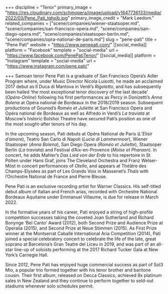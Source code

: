 +++
discipline = "Tenor"
primary_image = "https://res.cloudinary.com/schmopera/image/upload/v1647736133/media/2022/03/Pene_Pati_tqhxjb.jpg"
primary_image_credit = "Mark Leedom."
related_companies = ["scene/companies/wiener-staatsoper.md", "scene/companies/san-francisco-opera.md", "scene/companies/san-diego-opera.md", "scene/companies/staatsoper-berlin.md", "scene/companies/opra-national-de-paris.md"]
slug = "pene-pati"
title = "Pene Pati"
website = "https://www.penepati.com/"
[[social_media]]
platform = "Facebook"
template = "social-media"
url = "https://www.facebook.com/PenePatiTenor/"
[[social_media]]
platform = "Instagram"
template = "social-media"
url = "https://www.instagram.com/pene.pati/"

+++
Samoan tenor Pene Pati is a graduate of San Francisco Opera’s Adler Program where, under Music Director Nicola Luisotti, he made an acclaimed 2017 debut as Il Duca di Mantova in Verdi’s _Rigoletto_, and has subsequently been hailed ​‘the most exceptional tenor discovery of the last decade’ (_Opéra-Online_) following his first performances as Percy in Donizetti’s _Anna Bolena_ at Opéra national de Bordeaux in the 2018/2019 season. Subsequent productions of Gounod’s _Roméo et Juliette_ at San Francisco Opera and Opéra national de Bordeaux as well as Alfredo in Verdi’s _La traviata_ at Moscow’s historic Bolshoi Theatre have secured Pati’s position as one of the most sought-after tenors of his day.

In the upcoming season, Pati debuts at Opéra National de Paris (_L’Elisir d’amore_), Teatro San Carlo di Napoli (_Lucia di Lammermoor_), Wiener Staatsoper (_Anna Bolena_), San Diego Opera (_Roméo et Juliette_), Staatsoper Berlin (_La traviata_) and Festival d’Aix-en-Provence (_Moïse et Pharaon_). In concert, he adds Mahler’s _Das Lied von der Erde_ to his repertoire in St Pölten under Hans Graf, joins The Cleveland Orchestra and Franz Welser-Möst in concert performances of _Otello_, and appears at Théâtre des Champs-Elysées as part of Les Grands Voix in Massenet’s _Thaïs_ with l’Orchestre National de France and Pierre Bleuse.

Pene Pati is an exclusive recording artist for Warner Classics. His self-titled debut album of Italian and French arias, recorded with Orchestre National Bordeaux Aquitaine under Emmanuel Villaume, is due for release in March 2022.

In the formative years of his career, Pati enjoyed a string of high-profile competition successes taking the coveted Joan Sutherland and Richard Bonynge ​‘Bel Canto’ Award (2012), both Second Prize and Audience Prize at Operalia (2015), and Second Prize at Neue Stimmen (2015). As First Prize winner at the Montserrat Caballé International Aria Competition (2014), Pati joined a special celebratory concert to celebrate the life of the late, great soprano at Barcelona’s Gran Teatre del Liceu in 2019, and was part of an all-star line-up of soloists performing at the 2017 Richard Tucker Gala at New York’s Carnegie Hall.

Since 2012, Pene Pati has enjoyed huge commercial success as part of Sol3 Mio, a popular trio formed together with his tenor brother and baritone cousin. Their first album, released on Decca Classics, achieved 8x platinum sales in New Zealand and they continue to perform together to sold-out stadiums whenever solo schedules permit.